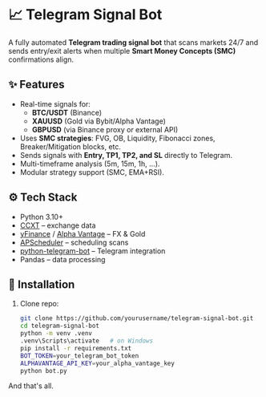 # 📈 Telegram Signal Bot

A fully automated **Telegram trading signal bot** that scans markets 24/7 and sends entry/exit alerts when multiple **Smart Money Concepts (SMC)** confirmations align.

## ✨ Features
- Real-time signals for:
  - **BTC/USDT** (Binance)
  - **XAUUSD** (Gold via Bybit/Alpha Vantage)
  - **GBPUSD** (via Binance proxy or external API)
- Uses **SMC strategies**: FVG, OB, Liquidity, Fibonacci zones, Breaker/Mitigation blocks, etc.
- Sends signals with **Entry, TP1, TP2, and SL** directly to Telegram.
- Multi-timeframe analysis (5m, 15m, 1h, …).
- Modular strategy support (SMC, EMA+RSI).

## ⚙️ Tech Stack
- Python 3.10+
- [CCXT](https://github.com/ccxt/ccxt) – exchange data
- [yFinance](https://github.com/ranaroussi/yfinance) / [Alpha Vantage](https://www.alphavantage.co/) – FX & Gold
- [APScheduler](https://apscheduler.readthedocs.io/) – scheduling scans
- [python-telegram-bot](https://github.com/python-telegram-bot/python-telegram-bot) – Telegram integration
- Pandas – data processing

## 🚀 Installation
1. Clone repo:
   ```bash
   git clone https://github.com/yourusername/telegram-signal-bot.git
   cd telegram-signal-bot
   python -m venv .venv
   .venv\Scripts\activate   # on Windows
   pip install -r requirements.txt
   BOT_TOKEN=your_telegram_bot_token
   ALPHAVANTAGE_API_KEY=your_alpha_vantage_key
   python bot.py

And that's all.

